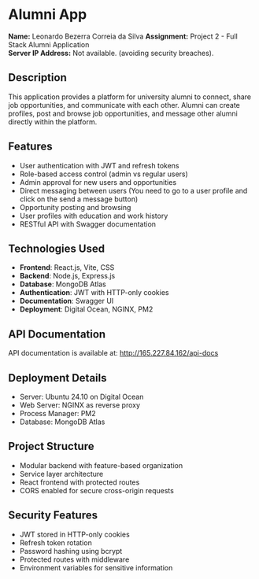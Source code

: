 # Alumni App

**Name:** Leonardo Bezerra Correia da Silva
**Assignment:** Project 2 - Full Stack Alumni Application  
**Server IP Address:** Not available. (avoiding security breaches).

## Description
This application provides a platform for university alumni to connect, share job opportunities, and communicate with each other. Alumni can create profiles, post and browse job opportunities, and message other alumni directly within the platform.

## Features
- User authentication with JWT and refresh tokens
- Role-based access control (admin vs regular users)
- Admin approval for new users and opportunities
- Direct messaging between users (You need to go to a user profile and click on the send a message button)
- Opportunity posting and browsing
- User profiles with education and work history
- RESTful API with Swagger documentation

## Technologies Used
- **Frontend**: React.js, Vite, CSS
- **Backend**: Node.js, Express.js
- **Database**: MongoDB Atlas
- **Authentication**: JWT with HTTP-only cookies
- **Documentation**: Swagger UI
- **Deployment**: Digital Ocean, NGINX, PM2

## API Documentation
API documentation is available at: http://165.227.84.162/api-docs

## Deployment Details
- Server: Ubuntu 24.10 on Digital Ocean
- Web Server: NGINX as reverse proxy
- Process Manager: PM2
- Database: MongoDB Atlas

## Project Structure
- Modular backend with feature-based organization
- Service layer architecture
- React frontend with protected routes
- CORS enabled for secure cross-origin requests

## Security Features
- JWT stored in HTTP-only cookies
- Refresh token rotation
- Password hashing using bcrypt
- Protected routes with middleware
- Environment variables for sensitive information

